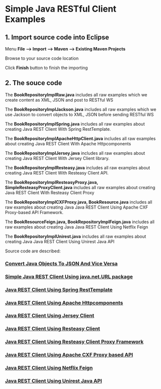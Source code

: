 # Simple Java RESTful Client Examples 


## 1. Import source code into Eclipse

Menu **File –> Import –> Maven –> Existing Maven Projects**

Browse to your source code location

Click **Finish** button to finish the importing

## 2. The souce code

The **BookRepositoryImplRaw.java** includes all raw examples which we create content as XML, JSON and post to RESTful WS

The **BookRepositoryImplJackson.java** includes all raw examples which we use Jackson to convert objects to XML, JSON before sending RESTful WS

The **BookRepositoryImplSpring.java** includes all raw examples about creating Java REST Client With Spring RestTemplate. 

The **BookRepositoryImplApacheHttpClient.java** includes all raw examples about creating Java REST Client With Apache Httpcomponents

The **BookRepositoryImplJersey.java** includes all raw examples about creating Java REST Client With Jersey Client library.

The **BookRepositoryImplResteasy.java** includes all raw examples about creating Java REST Client With Resteasy Client API.

The **BookRepositoryImplResteasyProxy.java, SimpleResteasyProxyClient.java** includes all raw examples about creating Java REST Client With Resteasy Client Proxy 

The **BookRepositoryImplCXFProxy.java, BookResource.java** includes all raw examples about creating Java Java REST Client Using Apache CXF Proxy-based API 
Framework.

The **BookResourceFeign.java, BookRepositoryImplFeign.java** includes all raw examples about creating Java Java REST Client Using Netflix Feign

The **BookRepositoryImplUnirest.java** includes all raw examples about creating Java Java REST Client Using Unirest Java API

Source code are described:
### [Convert Java Objects To JSON And Vice Versa](http://howtoprogram.xyz/2016/07/01/convert-java-objects-json-vice-versa/)

### [Simple Java REST Client Using java.net.URL package](http://howtoprogram.xyz/2016/07/02/simple-java-rest-client-using-java-net-url-package)

### [Java REST Client Using Spring RestTemplate](http://howtoprogram.xyz/2016/07/03/java-rest-client-using-spring-resttemplate/)

### [Java REST Client Using Apache Httpcomponents](http://howtoprogram.xyz/2016/07/04/java-rest-client-using-apache-httpcomponents/)

### [Java REST Client Using Jersey Client](http://howtoprogram.xyz/2016/07/05/java-rest-client-using-jersey-client/)

### [Java REST Client Using Resteasy Client](http://howtoprogram.xyz/2016/07/12/java-rest-client-using-resteasy-client/)

### [Java REST Client Using Resteasy Client Proxy Framework](http://howtoprogram.xyz/2016/07/13/java-rest-client-using-resteasy-client-proxy-framework/)

### [Java REST Client Using Apache CXF Proxy based API](http://howtoprogram.xyz/2016/07/15/java-rest-client-using-apache-cxf-proxy-based-api/)

### [Java REST Client Using Netflix Feign](http://howtoprogram.xyz/2016/07/18/java-rest-client-using-netflix-feign/)

### [Java REST Client Using Unirest Java API](http://howtoprogram.xyz/2016/07/27/java-rest-client-using-unirest-java-api/)
